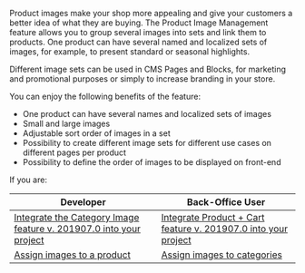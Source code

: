 Product images make your shop more appealing and give your customers a better idea of what they are buying. The Product Image Management feature allows you to group several images into sets and link them to products. One product can have several named and localized sets of images, for example, to present standard or seasonal highlights. 

Different image sets can be used in CMS Pages and Blocks, for marketing and promotional purposes or simply to increase branding in your store.

You can enjoy the following benefits of the feature:

* One product can have several names and localized sets of images
* Small and large images
* Adjustable sort order of images in a set
* Possibility to create different image sets for different use cases on different pages per product
* Possibility to define the order of images to be displayed on front-end

If you are: 

| Developer | Back-Office User |
| --- | --- |
| [Integrate the Category Image feature v. 201907.0 into your project](https://documentation.spryker.com/v3/docs/category-image-feature-integration-201907) | [Integrate Product + Cart feature v. 201907.0 into your project](https://documentation.spryker.com/v3/docs/product-cart-feature-integration-201907) |
| [Assign images to a product](https://documentation.spryker.com/v4/docs/creating-an-abstract-product) | [Assign images to categories](https://documentation.spryker.com/v4/docs/creating-categories) |